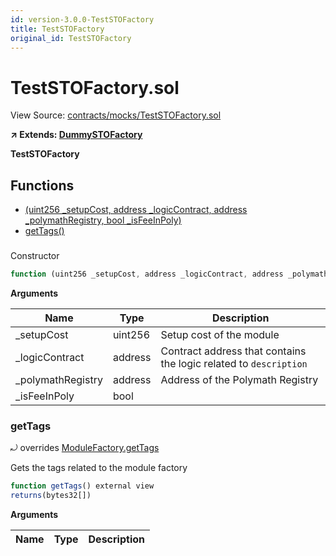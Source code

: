 ```yaml
---
id: version-3.0.0-TestSTOFactory
title: TestSTOFactory
original_id: TestSTOFactory
---
```


# TestSTOFactory.sol

View Source: [contracts/mocks/TestSTOFactory.sol](../../../contracts/mocks/TestSTOFactory.sol)

**↗ Extends: [DummySTOFactory](DummySTOFactory.md)**

**TestSTOFactory**

## Functions

- [(uint256 _setupCost, address _logicContract, address _polymathRegistry, bool _isFeeInPoly)](#)
- [getTags()](#gettags)

### 

Constructor

```js
function (uint256 _setupCost, address _logicContract, address _polymathRegistry, bool _isFeeInPoly) public nonpayable DummySTOFactory 
```

**Arguments**

| Name        | Type           | Description  |
| ------------- |------------- | -----|
| _setupCost | uint256 | Setup cost of the module | 
| _logicContract | address | Contract address that contains the logic related to `description` | 
| _polymathRegistry | address | Address of the Polymath Registry | 
| _isFeeInPoly | bool |  | 

### getTags

⤾ overrides [ModuleFactory.getTags](ModuleFactory.md#gettags)

Gets the tags related to the module factory

```js
function getTags() external view
returns(bytes32[])
```

**Arguments**

| Name        | Type           | Description  |
| ------------- |------------- | -----|


